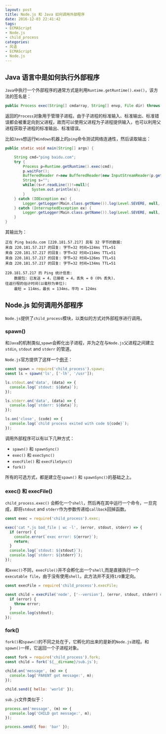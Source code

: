 ```yaml
---
layout: post
title: Node.js 和 Java 如何调用外部程序
date: 2016-12-03 22:41:42
tags:
- ECMAScript
- Node.js
- child_process
categories:
- 风语
- ECMAScript
- Node.js
---
```


## Java 语言中是如何执行外部程序

`Java`中执行一个外部程序的通常方式是利用`Runtime.getRuntime().exe()`，该方法的签名是：
```Java
public Process exec(String[] cmdarray, String[] envp, File dir) throws IOException
```

返回的`Process`对象用于管理子进程。由于子进程的标准输入、标准输出、标准错误都会被重定向到父进程，故而可以使用父进程为子进程提供输入，也可以利用父进程获取子进程的标准输出、标准错误。

比如`Java`想运行`Windows`机器上的`ping`命令测试网络连通性，然后读取输出：
```Java
public static void main(String[] args) {

    String cmd="ping baidu.com";
    try {
        Process p=Runtime.getRuntime().exec(cmd);
        p.waitFor();
        BufferedReader r=new BufferedReader(new InputStreamReader(p.getInputStream(),"GBK"));
        String s="";
        while((s=r.readLine())!=null){
            System.out.println(s);
        }
    } catch (IOException ex) {
        Logger.getLogger(Main.class.getName()).log(Level.SEVERE, null, ex);
    } catch (InterruptedException ex) {
        Logger.getLogger(Main.class.getName()).log(Level.SEVERE, null, ex);
    }
}
```

其输出为：
```
正在 Ping baidu.com [220.181.57.217] 具有 32 字节的数据:
来自 220.181.57.217 的回复: 字节=32 时间=124ms TTL=51
来自 220.181.57.217 的回复: 字节=32 时间=114ms TTL=51
来自 220.181.57.217 的回复: 字节=32 时间=126ms TTL=51
来自 220.181.57.217 的回复: 字节=32 时间=134ms TTL=51

220.181.57.217 的 Ping 统计信息:
    数据包: 已发送 = 4，已接收 = 4，丢失 = 0 (0% 丢失)，
往返行程的估计时间(以毫秒为单位):
    最短 = 114ms，最长 = 134ms，平均 = 124ms
```

## Node.js 如何调用外部程序

`Node.js`提供了`child_process`模块，以类似的方式对外部程序进行调用。

### spawn()

和`Java`的机制类似,`spawn`会孵化出子进程，并为之在与`Node.js`父进程之间建立`stdin`, `stdout` and `stderr` 的管道。

`Node.js`官方提供了这样一个[例子](https://nodejs.org/api/child_process.html)：
```JavaScript
const spawn = require('child_process').spawn;
const ls = spawn('ls', ['-lh', '/usr']);

ls.stdout.on('data', (data) => {
  console.log(`stdout: ${data}`);
});

ls.stderr.on('data', (data) => {
  console.log(`stderr: ${data}`);
});

ls.on('close', (code) => {
  console.log(`child process exited with code ${code}`);
});
```

调用外部程序可以有以下几种方式：

* `spawn()` 和 `spawnSync()`
* `exec()` 和 `execSync()`
* `execFile()` 和 `execFileSync()`
* `fork()`

所有的可选方式，都是建立在`spawn()` 和 `spawnSync()`的基础之上。

### exec() 和 execFile()

`child_process.exec()` 会孵化一个`shell`，然后再在其中运行一个命令，一旦完成，即将`stdout` and `stderr`作为参数传递给`callback`回掉函数。

```JavaScript
const exec = require('child_process').exec;

exec('cat *.js bad_file | wc -l', (error, stdout, stderr) => {
  if (error) {
    console.error(`exec error: ${error}`);
    return;
  }
  console.log(`stdout: ${stdout}`);
  console.log(`stderr: ${stderr}`);
});
```

和`exec()`不同，`execFile()`并不会孵化出一个`shell`,而是直接执行一个`executable file`，由于没有使用`shell`，此方法并不支持`I/O`重定向。

```JavaScript
const execFile = require('child_process').execFile;

const child = execFile('node', ['--version'], (error, stdout, stderr) => {
  if (error) {
    throw error;
  }
  console.log(stdout);
});
```

### fork()

`fork()`和`spawn()`的不同之处在于，它孵化的出来的是新的`Node.js`进程。和`spawn()`一样，它返回一个子进程对象。

```JavaScript
const fork = require('child_process').fork;
const child = fork(`${__dirname}/sub.js`);

child.on('message', (m) => {
  console.log('PARENT got message:', m);
});

child.send({ hello: 'world' });
```

`sub.js`文件类似于：

```JavaScript
process.on('message', (m) => {
  console.log('CHILD got message:', m);
});

process.send({ foo: 'bar' });
```
